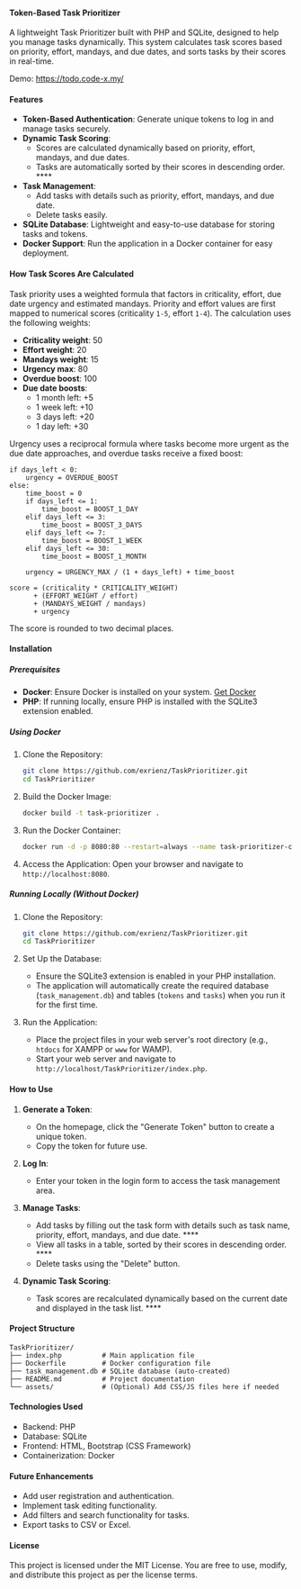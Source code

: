 #### Token-Based Task Prioritizer

A lightweight Task Prioritizer built with PHP and SQLite, designed to help you manage tasks dynamically. This system calculates task scores based on priority, effort, mandays, and due dates, and sorts tasks by their scores in real-time.

Demo: https://todo.code-x.my/

#### Features

- **Token-Based Authentication**: Generate unique tokens to log in and manage tasks securely.
- **Dynamic Task Scoring**:
  - Scores are calculated dynamically based on priority, effort, mandays, and due dates.
  - Tasks are automatically sorted by their scores in descending order. ****
- **Task Management**:
  - Add tasks with details such as priority, effort, mandays, and due date.
  - Delete tasks easily.
- **SQLite Database**: Lightweight and easy-to-use database for storing tasks and tokens.
- **Docker Support**: Run the application in a Docker container for easy deployment.

#### How Task Scores Are Calculated

Task priority uses a weighted formula that factors in criticality, effort, due date urgency and estimated mandays. Priority and effort values are first mapped to numerical scores (criticality `1-5`, effort `1-4`). The calculation uses the following weights:

- **Criticality weight**: 50
- **Effort weight**: 20
- **Mandays weight**: 15
- **Urgency max**: 80
- **Overdue boost**: 100
- **Due date boosts**:
  - 1 month left: +5
  - 1 week left: +10
  - 3 days left: +20
  - 1 day left: +30

Urgency uses a reciprocal formula where tasks become more urgent as the due date approaches, and overdue tasks receive a fixed boost:

```
if days_left < 0:
    urgency = OVERDUE_BOOST
else:
    time_boost = 0
    if days_left <= 1:
        time_boost = BOOST_1_DAY
    elif days_left <= 3:
        time_boost = BOOST_3_DAYS
    elif days_left <= 7:
        time_boost = BOOST_1_WEEK
    elif days_left <= 30:
        time_boost = BOOST_1_MONTH

    urgency = URGENCY_MAX / (1 + days_left) + time_boost

score = (criticality * CRITICALITY_WEIGHT)
      + (EFFORT_WEIGHT / effort)
      + (MANDAYS_WEIGHT / mandays)
      + urgency
```

The score is rounded to two decimal places.

#### Installation

##### Prerequisites

- **Docker**: Ensure Docker is installed on your system. [Get Docker](https://www.docker.com/get-started)
- **PHP**: If running locally, ensure PHP is installed with the SQLite3 extension enabled.

##### Using Docker

1. Clone the Repository:

   ```bash
   git clone https://github.com/exrienz/TaskPrioritizer.git
   cd TaskPrioritizer
   ```

2. Build the Docker Image:

   ```bash
   docker build -t task-prioritizer .
   ```

3. Run the Docker Container:

   ```bash
   docker run -d -p 8080:80 --restart=always --name task-prioritizer-container task-prioritizer
   ```

4. Access the Application:
   Open your browser and navigate to `http://localhost:8080`.

##### Running Locally (Without Docker)

1. Clone the Repository:

   ```bash
   git clone https://github.com/exrienz/TaskPrioritizer.git
   cd TaskPrioritizer
   ```

2. Set Up the Database:
   - Ensure the SQLite3 extension is enabled in your PHP installation.
   - The application will automatically create the required database (`task_management.db`) and tables (`tokens` and `tasks`) when you run it for the first time.

3. Run the Application:
   - Place the project files in your web server's root directory (e.g., `htdocs` for XAMPP or `www` for WAMP).
   - Start your web server and navigate to `http://localhost/TaskPrioritizer/index.php`.

#### How to Use

1. **Generate a Token**:
   - On the homepage, click the "Generate Token" button to create a unique token.
   - Copy the token for future use.

2. **Log In**:
   - Enter your token in the login form to access the task management area.

3. **Manage Tasks**:
   - Add tasks by filling out the task form with details such as task name, priority, effort, mandays, and due date. ****
   - View all tasks in a table, sorted by their scores in descending order. ****
   - Delete tasks using the "Delete" button.

4. **Dynamic Task Scoring**:
   - Task scores are recalculated dynamically based on the current date and displayed in the task list. ****

#### Project Structure

```
TaskPrioritizer/
├── index.php          # Main application file
├── Dockerfile         # Docker configuration file
├── task_management.db # SQLite database (auto-created)
├── README.md          # Project documentation
└── assets/            # (Optional) Add CSS/JS files here if needed
```

#### Technologies Used

- Backend: PHP
- Database: SQLite
- Frontend: HTML, Bootstrap (CSS Framework)
- Containerization: Docker

#### Future Enhancements

- Add user registration and authentication.
- Implement task editing functionality.
- Add filters and search functionality for tasks.
- Export tasks to CSV or Excel.

#### License

This project is licensed under the MIT License. You are free to use, modify, and distribute this project as per the license terms.
